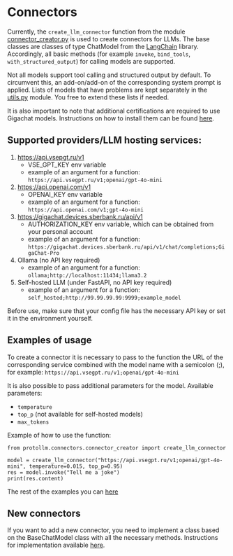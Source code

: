 # Connectors

Currently, the `create_llm_connector` function from the module [connector_creator.py](connector_creator.py) is used to
create connectors for LLMs. The base classes are classes of type ChatModel from the 
[LangChain](https://python.langchain.com/docs/introduction/) library. Accordingly, all basic methods (for example
`invoke`, `bind_tools`, `with_structured_output`) for calling models
are supported.

Not all models support tool calling and structured output by default. To circumvent this, an add-on/add-on of the
corresponding system prompt is applied. Lists of models that have problems are kept separately in the
[utils.py](utils.py) module. You free to extend these lists if needed.

It is also important to note that additional certifications are required to use Gigachat models. Instructions on how to
install them can be found [here](https://developers.sber.ru/docs/ru/gigachat/certificates).

## Supported providers/LLM hosting services:
1. https://api.vsepgt.ru/v1
   - VSE_GPT_KEY env variable
   - example of an argument for a function: `https://api.vsegpt.ru/v1;openai/gpt-4o-mini`
2. https://api.openai.com/v1
   - OPENAI_KEY env variable
   - example of an argument for a function: `https://api.openai.com/v1;gpt-4o-mini`
3. https://gigachat.devices.sberbank.ru/api/v1
   - AUTHORIZATION_KEY env variable, which can be obtained from your personal account
   - example of an argument for a function: `https://gigachat.devices.sberbank.ru/api/v1/chat/completions;GigaChat-Pro`
4. Ollama (no API key required)
   - example of an argument for a function: `ollama;http://localhost:11434;llama3.2`
5. Self-hosted LLM (under FastAPI, no API key required)
   - example of an argument for a function: `self_hosted;http://99.99.99.99:9999;example_model`

Before use, make sure that your config file has the necessary API key or set it in the environment yourself.

## Examples of usage

To create a connector it is necessary to pass to the function the URL of the corresponding service combined with the
model name with a semicolon (;), for example: `https://api.vsegpt.ru/v1;openai/gpt-4o-mini`

It is also possible to pass additional parameters for the model.  Available parameters:
- `temperature`
- `top_p` (not available for self-hosted models)
- `max_tokens`

Example of how to use the function:
```codeblock
from protollm.connectors.connector_creator import create_llm_connector

model = create_llm_connector("https://api.vsegpt.ru/v1;openai/gpt-4o-mini", temperature=0.015, top_p=0.95)
res = model.invoke("Tell me a joke")
print(res.content)
```
The rest of the examples you can [here](https://github.com/ITMO-NSS-team/ProtoLLM/tree/main/examples/connector_creator_usage_examples.py)

## New connectors

If you want to add a new connector, you need to implement a class based on the BaseChatModel class with all the
necessary methods. Instructions for implementation available 
[here](https://python.langchain.com/docs/how_to/custom_chat_model/).


